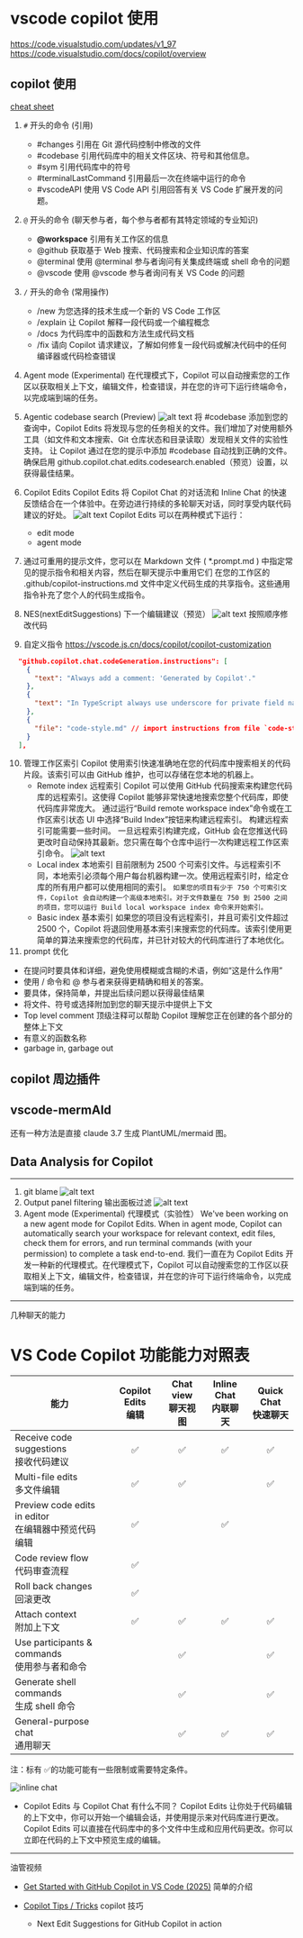 # vscode copilot 使用

https://code.visualstudio.com/updates/v1_97
https://code.visualstudio.com/docs/copilot/overview

## copilot 使用

[cheat sheet](https://code.visualstudio.com/docs/copilot/copilot-vscode-features)

1. `#` 开头的命令 (引用)
   - #changes
     引用在 Git 源代码控制中修改的文件
   - #codebase
     引用代码库中的相关文件区块、符号和其他信息。
   - #sym
     引用代码库中的符号
   - #terminalLastCommand
     引用最后一次在终端中运行的命令
   - #vscodeAPI
     使用 VS Code API 引用回答有关 VS Code 扩展开发的问题。
2. `@` 开头的命令 (聊天参与者，每个参与者都有其特定领域的专业知识)
   - **@workspace**
     引用有关工作区的信息
   - @github
     获取基于 Web 搜索、代码搜索和企业知识库的答案
   - @terminal
     使用 @terminal 参与者询问有关集成终端或 shell 命令的问题
   - @vscode
     使用 @vscode 参与者询问有关 VS Code 的问题
3. `/` 开头的命令 (常用操作)

   - /new 为您选择的技术生成一个新的 VS Code 工作区
   - /explain 让 Copilot 解释一段代码或一个编程概念
   - /docs 为代码库中的函数和方法生成代码文档
   - /fix 请向 Copilot 请求建议，了解如何修复一段代码或解决代码中的任何编译器或代码检查错误

4. Agent mode (Experimental)
   在代理模式下，Copilot 可以自动搜索您的工作区以获取相关上下文，编辑文件，检查错误，并在您的许可下运行终端命令，以完成端到端的任务。
5. Agentic codebase search (Preview)
   ![alt text](image-5.png)
   将 #codebase 添加到您的查询中，Copilot Edits 将发现与您的任务相关的文件。我们增加了对使用额外工具（如文件和文本搜索、Git 仓库状态和目录读取）发现相关文件的实验性支持。
   让 Copilot 通过在您的提示中添加 #codebase 自动找到正确的文件。确保启用 github.copilot.chat.edits.codesearch.enabled（预览）设置，以获得最佳结果。
6. Copilot Edits
   Copilot Edits 将 Copilot Chat 的对话流和 Inline Chat 的快速反馈结合在一个体验中。在旁边进行持续的多轮聊天对话，同时享受内联代码建议的好处。
   ![alt text](image-6.png)
   Copilot Edits 可以在两种模式下运行：
   - edit mode
   - agent mode
7. 通过可重用的提示文件，您可以在 Markdown 文件 ( \*.prompt.md ) 中指定常见的提示指令和相关内容，然后在聊天提示中重用它们
   在您的工作区的 .github/copilot-instructions.md 文件中定义代码生成的共享指令。这些通用指令补充了您个人的代码生成指令。

8. NES(nextEditSuggestions) 下一个编辑建议（预览）
   ![alt text](image-7.png)
   按照顺序修改代码
9. 自定义指令
   https://vscode.js.cn/docs/copilot/copilot-customization

```json
  "github.copilot.chat.codeGeneration.instructions": [
    {
      "text": "Always add a comment: 'Generated by Copilot'."
    },
    {
      "text": "In TypeScript always use underscore for private field names."
    },
    {
      "file": "code-style.md" // import instructions from file `code-style.md`
    }
  ],

```

10. 管理工作区索引
    Copilot 使用索引快速准确地在您的代码库中搜索相关的代码片段。该索引可以由 GitHub 维护，也可以存储在您本地的机器上。
    - Remote index 远程索引
      Copilot 可以使用 GitHub 代码搜索来构建您代码库的远程索引。这使得 Copilot 能够非常快速地搜索您整个代码库，即使代码库非常庞大。
      通过运行“Build remote workspace index”命令或在工作区索引状态 UI 中选择“Build Index”按钮来构建远程索引。
      构建远程索引可能需要一些时间。
      一旦远程索引构建完成，GitHub 会在您推送代码更改时自动保持其最新。您只需在每个仓库中运行一次构建远程工作区索引命令。
      ![alt text](image-10.png)
    - Local index 本地索引
      目前限制为 2500 个可索引文件。与远程索引不同，本地索引必须每个用户每台机器构建一次。使用远程索引时，给定仓库的所有用户都可以使用相同的索引。
      `如果您的项目有少于 750 个可索引文件，Copilot 会自动构建一个高级本地索引。对于文件数量在 750 到 2500 之间的项目，您可以运行 Build local workspace index 命令来开始索引。`
    - Basic index 基本索引
      如果您的项目没有远程索引，并且可索引文件超过 2500 个，Copilot 将退回使用基本索引来搜索您的代码库。该索引使用更简单的算法来搜索您的代码库，并已针对较大的代码库进行了本地优化。
11. prompt 优化

- 在提问时要具体和详细，避免使用模糊或含糊的术语，例如“这是什么作用”
- 使用 / 命令和 @ 参与者来获得更精确和相关的答案。
- 要具体，保持简单，并提出后续问题以获得最佳结果
- 将文件、符号或选择附加到您的聊天提示中提供上下文
- Top level comment 顶级注释可以帮助 Copilot 理解您正在创建的各个部分的整体上下文
- 有意义的函数名称
- garbage in, garbage out

## copilot 周边插件

## vscode-mermAId

还有一种方法是直接 claude 3.7 生成 PlantUML/mermaid 图。

## Data Analysis for Copilot

---

1. git blame
   ![alt text](image-3.png)
2. Output panel filtering 输出面板过滤
   ![alt text](image-4.png)
3. Agent mode (Experimental)
   代理模式（实验性）
   We've been working on a new agent mode for Copilot Edits. When in agent mode, Copilot can automatically search your workspace for relevant context, edit files, check them for errors, and run terminal commands (with your permission) to complete a task end-to-end.
   我们一直在为 Copilot Edits 开发一种新的代理模式。在代理模式下，Copilot 可以自动搜索您的工作区以获取相关上下文，编辑文件，检查错误，并在您的许可下运行终端命令，以完成端到端的任务。

---

几种聊天的能力

# VS Code Copilot 功能能力对照表

| 能力                                                   | Copilot Edits<br>编辑 | Chat view<br>聊天视图 | Inline Chat<br>内联聊天 | Quick Chat<br>快速聊天 |
| ------------------------------------------------------ | :-------------------: | :-------------------: | :---------------------: | :--------------------: |
| Receive code suggestions<br>接收代码建议               |          ✅           |          ✅           |           ✅            |           ✅           |
| Multi-file edits<br>多文件编辑                         |          ✅           |          ✅           |                         |           ✅           |
| Preview code edits in editor<br>在编辑器中预览代码编辑 |          ✅           |                       |           ✅            |                        |
| Code review flow<br>代码审查流程                       |          ✅           |                       |                         |                        |
| Roll back changes<br>回滚更改                          |          ✅           |                       |                         |                        |
| Attach context<br>附加上下文                           |          ✅           |          ✅           |           ✅            |           ✅           |
| Use participants & commands<br>使用参与者和命令        |                       |          ✅           |                         |           ✅           |
| Generate shell commands<br>生成 shell 命令             |                       |          ✅           |                         |           ✅           |
| General-purpose chat<br>通用聊天                       |                       |          ✅           |           ✅            |           ✅           |

注：标有 ✅的功能可能有一些限制或需要特定条件。

![inline chat](image-8.png)

- Copilot Edits 与 Copilot Chat 有什么不同？
  Copilot Edits 让你处于代码编辑的上下文中，你可以开始一个编辑会话，并使用提示来对代码库进行更改。Copilot Edits 可以直接在代码库中的多个文件中生成和应用代码更改。你可以立即在代码的上下文中预览生成的编辑。

---

油管视频

- [Get Started with GitHub Copilot in VS Code (2025)](https://www.youtube.com/watch?v=vdBxfFVXnc0)
  简单的介绍
- [Copilot Tips / Tricks](https://www.youtube.com/watch?v=zPUvU6XYhpw&list=PLj6YeMhvp2S6o6i9AkAq1xo3vaRsD9bKP)
  copilot 技巧

  - Next Edit Suggestions for GitHub Copilot in action
